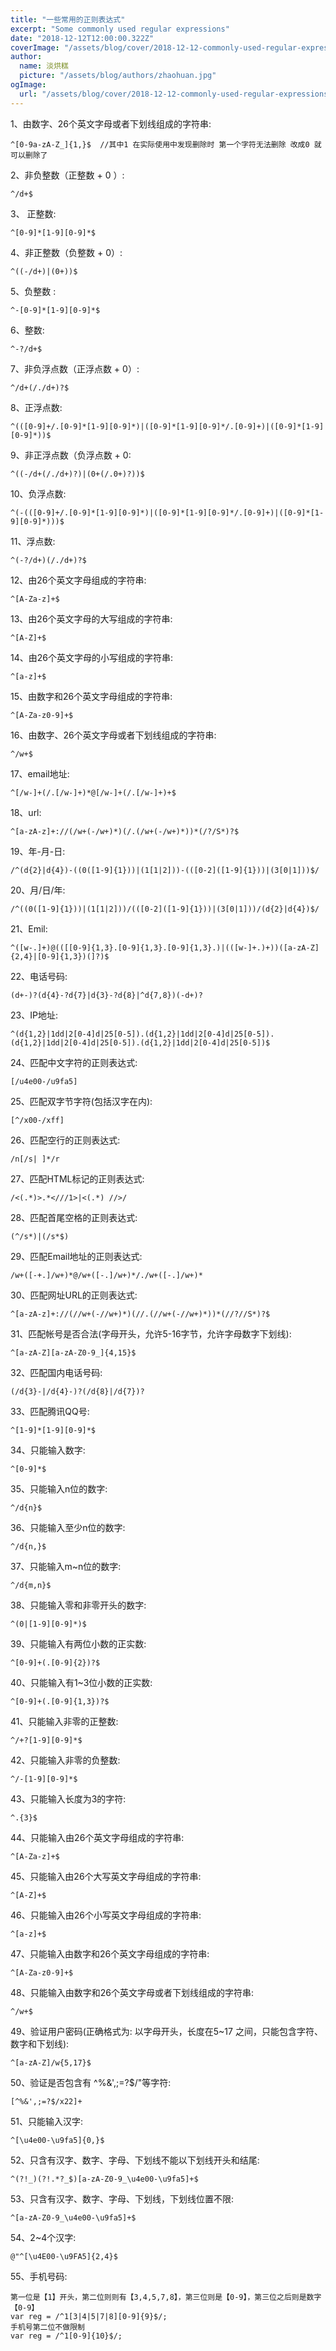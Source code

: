 ```yaml
---
title: "一些常用的正则表达式"
excerpt: "Some commonly used regular expressions"
date: "2018-12-12T12:00:00.322Z"
coverImage: "/assets/blog/cover/2018-12-12-commonly-used-regular-expressionsm.jpg"
author:
  name: 淡烘糕
  picture: "/assets/blog/authors/zhaohuan.jpg"
ogImage:
  url: "/assets/blog/cover/2018-12-12-commonly-used-regular-expressionsm.jpg"
---
```


1、由数字、26个英文字母或者下划线组成的字符串:

    ^[0-9a-zA-Z_]{1,}$  //其中1 在实际使用中发现删除时 第一个字符无法删除 改成0 就可以删除了

2、非负整数（正整数 + 0 ）:

    ^/d+$

3、 正整数:

    ^[0-9]*[1-9][0-9]*$

4、非正整数（负整数 + 0）:

    ^((-/d+)|(0+))$

5、负整数 :

    ^-[0-9]*[1-9][0-9]*$

6、整数:

    ^-?/d+$

7、非负浮点数（正浮点数 + 0）:

    ^/d+(/./d+)?$

8、正浮点数:

    ^(([0-9]+/.[0-9]*[1-9][0-9]*)|([0-9]*[1-9][0-9]*/.[0-9]+)|([0-9]*[1-9][0-9]*))$

9、非正浮点数（负浮点数 + 0:

    ^((-/d+(/./d+)?)|(0+(/.0+)?))$

10、负浮点数:

    ^(-(([0-9]+/.[0-9]*[1-9][0-9]*)|([0-9]*[1-9][0-9]*/.[0-9]+)|([0-9]*[1-9][0-9]*)))$

11、浮点数:

    ^(-?/d+)(/./d+)?$

12、由26个英文字母组成的字符串:

    ^[A-Za-z]+$

13、由26个英文字母的大写组成的字符串:

    ^[A-Z]+$

14、由26个英文字母的小写组成的字符串:

    ^[a-z]+$

15、由数字和26个英文字母组成的字符串:

    ^[A-Za-z0-9]+$

16、由数字、26个英文字母或者下划线组成的字符串:

    ^/w+$

17、email地址:

    ^[/w-]+(/.[/w-]+)*@[/w-]+(/.[/w-]+)+$

18、url:

    ^[a-zA-z]+://(/w+(-/w+)*)(/.(/w+(-/w+)*))*(/?/S*)?$

19、年-月-日:

    /^(d{2}|d{4})-((0([1-9]{1}))|(1[1|2]))-(([0-2]([1-9]{1}))|(3[0|1]))$/

20、月/日/年:

    /^((0([1-9]{1}))|(1[1|2]))/(([0-2]([1-9]{1}))|(3[0|1]))/(d{2}|d{4})$/

21、Emil:

    ^([w-.]+)@(([[0-9]{1,3}.[0-9]{1,3}.[0-9]{1,3}.)|(([w-]+.)+))([a-zA-Z]{2,4}|[0-9]{1,3})(]?)$

22、电话号码:

    (d+-)?(d{4}-?d{7}|d{3}-?d{8}|^d{7,8})(-d+)?

23、IP地址:

    ^(d{1,2}|1dd|2[0-4]d|25[0-5]).(d{1,2}|1dd|2[0-4]d|25[0-5]).(d{1,2}|1dd|2[0-4]d|25[0-5]).(d{1,2}|1dd|2[0-4]d|25[0-5])$

24、匹配中文字符的正则表达式:

    [/u4e00-/u9fa5]

25、匹配双字节字符(包括汉字在内):

    [^/x00-/xff]

26、匹配空行的正则表达式:

    /n[/s| ]*/r

27、匹配HTML标记的正则表达式:

    /<(.*)>.*<///1>|<(.*) //>/

28、匹配首尾空格的正则表达式:

    (^/s*)|(/s*$)

29、匹配Email地址的正则表达式:

    /w+([-+.]/w+)*@/w+([-.]/w+)*/./w+([-.]/w+)*

30、匹配网址URL的正则表达式:

    ^[a-zA-z]+://(//w+(-//w+)*)(//.(//w+(-//w+)*))*(//?//S*)?$

31、匹配帐号是否合法(字母开头，允许5-16字节，允许字母数字下划线):

    ^[a-zA-Z][a-zA-Z0-9_]{4,15}$

32、匹配国内电话号码:

    (/d{3}-|/d{4}-)?(/d{8}|/d{7})?

33、匹配腾讯QQ号:

    ^[1-9]*[1-9][0-9]*$

34、只能输入数字:

    ^[0-9]*$

35、只能输入n位的数字:

    ^/d{n}$

36、只能输入至少n位的数字:

    ^/d{n,}$

37、只能输入m~n位的数字:

    ^/d{m,n}$

38、只能输入零和非零开头的数字:

    ^(0|[1-9][0-9]*)$

39、只能输入有两位小数的正实数:

    ^[0-9]+(.[0-9]{2})?$

40、只能输入有1~3位小数的正实数:

    ^[0-9]+(.[0-9]{1,3})?$

41、只能输入非零的正整数:

    ^/+?[1-9][0-9]*$

42、只能输入非零的负整数:

    ^/-[1-9][0-9]*$

43、只能输入长度为3的字符:

    ^.{3}$

44、只能输入由26个英文字母组成的字符串:

    ^[A-Za-z]+$

45、只能输入由26个大写英文字母组成的字符串:

    ^[A-Z]+$

46、只能输入由26个小写英文字母组成的字符串:

    ^[a-z]+$

47、只能输入由数字和26个英文字母组成的字符串:

    ^[A-Za-z0-9]+$

48、只能输入由数字和26个英文字母或者下划线组成的字符串:

    ^/w+$

49、验证用户密码(正确格式为: 以字母开头，长度在5~17 之间，只能包含字符、数字和下划线):

    ^[a-zA-Z]/w{5,17}$

50、验证是否包含有 ^%&',;=?$/"等字符:

    [^%&',;=?$/x22]+

51、只能输入汉字:

    ^[\u4e00-\u9fa5]{0,}$

52、只含有汉字、数字、字母、下划线不能以下划线开头和结尾:

    ^(?!_)(?!.*?_$)[a-zA-Z0-9_\u4e00-\u9fa5]+$

53、只含有汉字、数字、字母、下划线，下划线位置不限:

    ^[a-zA-Z0-9_\u4e00-\u9fa5]+$

54、2~4个汉字:

    @"^[\u4E00-\u9FA5]{2,4}$

55、手机号码:

    第一位是【1】开头，第二位则则有【3,4,5,7,8】，第三位则是【0-9】，第三位之后则是数字【0-9】
    var reg = /^1[3|4|5|7|8][0-9]{9}$/;
    手机号第二位不做限制
    var reg = /^1[0-9]{10}$/;
